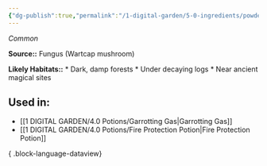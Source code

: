 ```yaml
---
{"dg-publish":true,"permalink":"/1-digital-garden/5-0-ingredients/powdered-wartcap/","tags":["ingredient","common"]}
---
```


*Common*

**Source::** Fungus (Wartcap mushroom)

**Likely Habitats::** * Dark, damp forests * Under decaying logs * Near ancient magical sites

## Used in:

- [[1 DIGITAL GARDEN/4.0 Potions/Garrotting Gas\|Garrotting Gas]]
- [[1 DIGITAL GARDEN/4.0 Potions/Fire Protection Potion\|Fire Protection Potion]]

{ .block-language-dataview}

